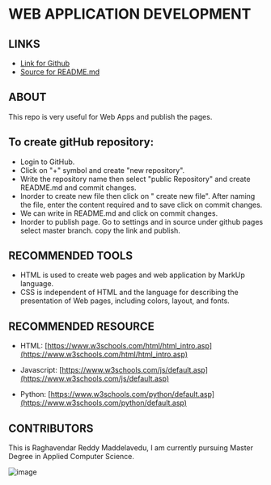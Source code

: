 # WEB APPLICATION DEVELOPMENT

## LINKS
- [Link for Github](https://mraghavendar.github.io/aboutme/"Page")
- [Source for README.md](https://github.com/MRaghavendar/aboutme)

## ABOUT
This repo is very useful for Web Apps and publish the pages.

## To create gitHub repository:
- Login to GitHub.
- Click on "+" symbol and create "new repository".
- Write the repository name then select "public Repository" and create README.md and commit changes.
- Inorder to create new file then click on " create new file". After naming the file, enter the content required and to save click on       commit changes.
- We can write in README.md and click on commit changes.
- Inorder to publish page. Go to settings and in source under github pages select master branch. copy the link and publish.

## RECOMMENDED TOOLS
- HTML is used to create web pages and web application by MarkUp language.
- CSS is independent of HTML and the language for describing the presentation of Web pages, including colors, layout, and fonts.

## RECOMMENDED RESOURCE
- HTML: [https://www.w3schools.com/html/html_intro.asp](https://www.w3schools.com/html/html_intro.asp)

- Javascript: [https://www.w3schools.com/js/default.asp](https://www.w3schools.com/js/default.asp) 

- Python: [https://www.w3schools.com/python/default.asp](https://www.w3schools.com/python/default.asp)

## CONTRIBUTORS
This is Raghavendar Reddy Maddelavedu, I am currently pursuing Master Degree in Applied Computer Science.


![image](https://www.amnh.org/var/ezflow_site/storage/images/media/amnh/images/learn-teach/sos-images/partners/top-image/northwestmissouri-top_2x/2272565-1-eng-US/northwestmissouri-top_2x.jpg "NORTHWEST")
